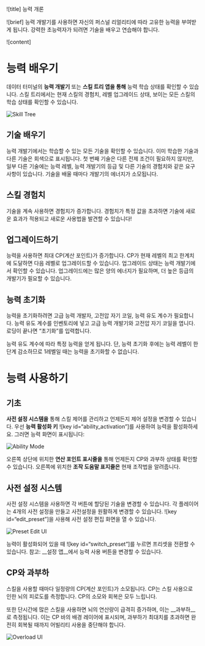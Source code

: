 ![title]
능력 개론

![brief]
능력 개발기를 사용하면 자신의 퍼스널 리얼리티에 따라 고유한 능력을 부여받게 됩니다.
강력한 초능력자가 되려면 기술을 배우고 연습해야 합니다.

![content]

# 능력 배우기

데이터 터미널의 __능력 개발기__ 또는 __스킬 트리 앱을 통해__ 능력 학습 상태를 확인할 수 있습니다.
스킬 트리에서는 현재 스킬의 경험치, 레벨 업그레이드 상태, 보이는 모든 스킬의 학습 상태를 확인할 수 있습니다.

![Skill Tree](academy:textures/tutorial/skill_tree_ui.png)

## 기술 배우기

능력 개발기에서는 학습할 수 있는 모든 기술을 확인할 수 있습니다. 이미 학습한 기술과 다른 기술은 회색으로 표시됩니다.
첫 번째 기술은 다른 전제 조건이 필요하지 않지만, 일부 다른 기술에는 능력 레벨, 능력 개발기의 등급 및 다른 기술의 경험치와 같은 요구 사항이 있습니다.
기술을 배울 때마다 개발기의 에너지가 소모됩니다.

## 스킬 경험치

기술을 계속 사용하면 경험치가 증가합니다. 경험치가 특정 값을 초과하면 기술에 새로운 효과가 적용되고 새로운 사용법을 발견할 수 있습니다!

## 업그레이드하기

능력을 사용하면 최대 CP(계산 포인트)가 증가합니다. CP가 현재 레벨의 최고 한계치에 도달하면 다음 레벨로 업그레이드할 수 있습니다.
업그레이드 상태는 능력 개발기에서 확인할 수 있습니다. 업그레이드에는 많은 양의 에너지가 필요하며, 더 높은 등급의 개발기가 필요할 수 있습니다.

## 능력 초기화

능력을 초기화하려면 고급 능력 개발자, 고전압 자기 코일, 능력 유도 계수가 필요합니다.
능력 유도 계수를 인벤토리에 넣고 고급 능력 개발기와 고전압 자기 코일을 엽니다. 로딩이 끝나면 “초기화”를 입력합니다.

능력 유도 계수에 따라 특정 능력을 얻게 됩니다. 단, 능력 초기화 후에는 능력 레벨이 한 단계 감소하므로 1레벨일 때는 능력을 초기화할 수 없습니다.

# 능력 사용하기

## 기초

__사전 설정 시스템을__ 통해 스킬 제어를 관리하고 언제든지 제어 설정을 변경할 수 있습니다.
우선 __능력 활성화 키__ ![key id=“ability_activation”]를 사용하여 능력을 활성화하세요. 그러면 능력 화면이 표시됩니다:

![Ability Mode](academy:textures/tutorial/ability_ui.png)

오른쪽 상단에 위치한 __연산 포인트 표시줄을__ 통해 언제든지 CP와 과부하 상태를 확인할 수 있습니다.
오른쪽에 위치한 __조작 도움말 표지줄은__ 현재 조작법을 알려줍니다.

## 사전 설정 시스템
사전 설정 시스템을 사용하면 각 버튼에 할당된 기술을 변경할 수 있습니다. 각 플레이어는 4개의 사전 설정을 만들고 사전설정을 원활하게 변경할 수 있습니다.
![key id=“edit_preset”]을 사용해 사전 설정 편집 화면을 열 수 있습니다.

![Preset Edit UI](academy:textures/tutorial/preset_selection_ui.png)

능력이 활성화되어 있을 때 ![key id=“switch_preset”]를 누르면 프리셋을 전환할 수 있습니다.
참고: __설정 앱__에서 능력 사용 버튼을 변경할 수 있습니다.

## CP와 과부하

스킬을 사용할 때마다 일정량의 CP(계산 포인트)가 소모됩니다. CP는 스킬 사용으로 인한 뇌의 피로도를 측정합니다.
CP의 소모와 회복은 모두 느립니다.

또한 단시간에 많은 스킬을 사용하면 뇌의 연산량이 급격히 증가하며, 이는 __과부하__로 측정됩니다.
이는 CP 바의 배경 레이어에 표시되며, 과부하가 최대치를 초과하면 완전히 회복될 때까지 어빌리티 사용을 중단해야 합니다.

![Overload UI](academy:textures/tutorial/overload.png)
